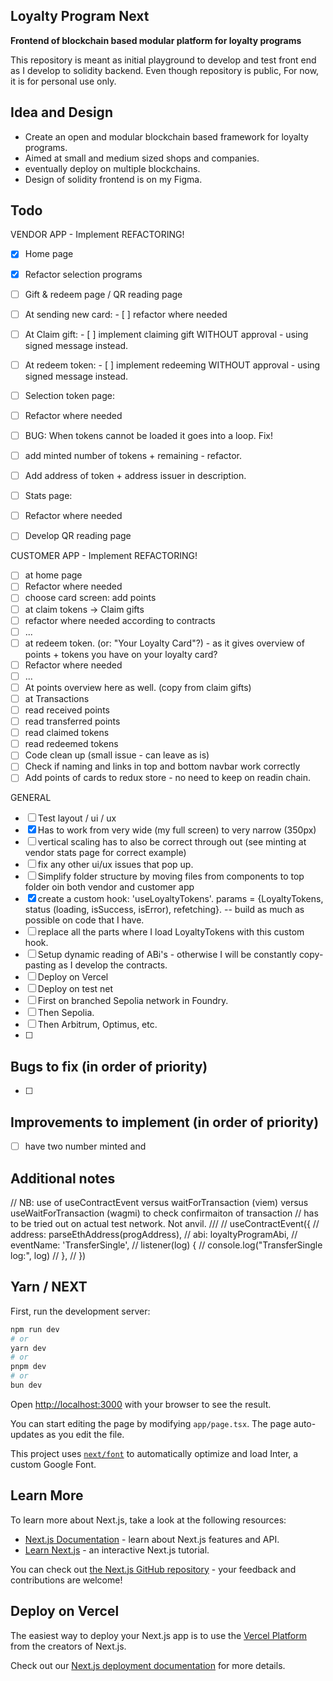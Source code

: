 ## Loyalty Program Next 
**Frontend of blockchain based modular platform for loyalty programs**

This repository is meant as initial playground to develop and test front end as I develop to solidity backend. 
Even though repository is public, For now, it is for personal use only. 

## Idea and Design

- Create an open and modular blockchain based framework for loyalty programs. 
- Aimed at small and medium sized shops and companies. 
- eventually deploy on multiple blockchains. 
- Design of solidity frontend is on my Figma. 

## Todo   
VENDOR APP - Implement REFACTORING! 
- [x]  Home page
  - [x]  Refactor selection programs 
- [ ]  Gift & redeem page / QR reading page 
  - [ ]  At sending new card: 
    - [ ]  refactor where needed 
  - [ ]  At Claim gift: 
    - [ ]  implement claiming gift WITHOUT approval - using signed message instead.
  - [ ]  At redeem token: 
    - [ ]  implement redeeming WITHOUT approval - using signed message instead. 
- [ ]  Selection token page: 
  - [ ]  Refactor where needed
  - [ ]  BUG: When tokens cannot be loaded it goes into a loop. Fix! 
  - [ ]  add minted number of tokens + remaining - refactor. 
  - [ ]  Add address of token + address issuer in description.
- [ ]  Stats page: 
  - [ ]  Refactor where needed
- [ ]  Develop QR reading page
 
 
CUSTOMER APP - Implement REFACTORING! 
- [ ]   at home page 
  - [ ]   Refactor where needed
  - [ ]   choose card screen: add points 
- [ ]   at claim tokens -> Claim gifts
  - [ ]   refactor where needed according to contracts
  - [ ]   ... 
- [ ]   at redeem token. (or: "Your Loyalty Card"?) - as it gives overview of points + tokens you have on your loyalty card?  
  - [ ]   Refactor where needed
  - [ ]   ... 
  - [ ]   At points overview here as well. (copy from claim gifts)
- [ ]   at Transactions 
  - [ ]   read received points
  - [ ]   read transferred points
  - [ ]   read claimed tokens 
  - [ ]   read redeemed tokens 
- [ ]   Code clean up (small issue - can leave as is)
  - [ ]   Check if naming and links in top and bottom navbar work correctly
  - [ ]   Add points of cards to redux store - no need to keep on readin chain.  

GENERAL 
- [ ]  Test layout / ui / ux 
  - [x]  Has to work from very wide (my full screen) to very narrow (350px) 
  - [ ]  vertical scaling has to also be correct through out (see minting at vendor stats page for correct example)
  - [ ]  fix any other ui/ux issues that pop up. 
- [ ]  Simplify folder structure by moving files from components to top folder oin both vendor and customer app 
  - [x]  create a custom hook: 'useLoyaltyTokens'. params = {LoyaltyTokens, status (loading, isSuccess, isError), refetching}.  -- build as much as possible on code that I have. 
  - [ ]  replace all the parts where I load LoyaltyTokens with this custom hook. 
- [ ]  Setup dynamic reading of ABi's - otherwise I will be constantly copy-pasting as I develop the contracts. 
- [ ]  Deploy on Vercel 
- [ ]  Deploy on test net
  - [ ]  First on branched Sepolia network in Foundry.
  - [ ]  Then Sepolia.  
  - [ ]  Then Arbitrum, Optimus, etc. 
  - [ ]  

## Bugs to fix (in order of priority)
- [ ]  

## Improvements to implement (in order of priority)
- [ ]  have two number minted and 

## Additional notes 
  // NB: use of useContractEvent versus waitForTransaction (viem) versus useWaitForTransaction (wagmi) to check confirmaiton of transaction
  // has to be tried out on actual test network. Not anvil. 
  /// 
  // useContractEvent({
  //   address: parseEthAddress(progAddress),
  //   abi: loyaltyProgramAbi,
  //   eventName: 'TransferSingle',
  //   listener(log) {
  //     console.log("TransferSingle log:", log)
  //   },
  // })

## Yarn / NEXT 

First, run the development server:

```bash
npm run dev
# or
yarn dev
# or
pnpm dev
# or
bun dev
```

Open [http://localhost:3000](http://localhost:3000) with your browser to see the result.

You can start editing the page by modifying `app/page.tsx`. The page auto-updates as you edit the file.

This project uses [`next/font`](https://nextjs.org/docs/basic-features/font-optimization) to automatically optimize and load Inter, a custom Google Font.

## Learn More

To learn more about Next.js, take a look at the following resources:

- [Next.js Documentation](https://nextjs.org/docs) - learn about Next.js features and API.
- [Learn Next.js](https://nextjs.org/learn) - an interactive Next.js tutorial.

You can check out [the Next.js GitHub repository](https://github.com/vercel/next.js/) - your feedback and contributions are welcome!

## Deploy on Vercel

The easiest way to deploy your Next.js app is to use the [Vercel Platform](https://vercel.com/new?utm_medium=default-template&filter=next.js&utm_source=create-next-app&utm_campaign=create-next-app-readme) from the creators of Next.js.

Check out our [Next.js deployment documentation](https://nextjs.org/docs/deployment) for more details.
